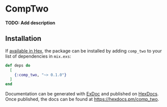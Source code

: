 # CompTwo

**TODO: Add description**

## Installation

If [available in Hex](https://hex.pm/docs/publish), the package can be installed
by adding `comp_two` to your list of dependencies in `mix.exs`:

```elixir
def deps do
  [
    {:comp_two, "~> 0.1.0"}
  ]
end
```

Documentation can be generated with [ExDoc](https://github.com/elixir-lang/ex_doc)
and published on [HexDocs](https://hexdocs.pm). Once published, the docs can
be found at <https://hexdocs.pm/comp_two>.

